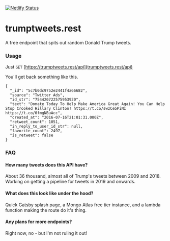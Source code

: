 [![Netlify Status](https://api.netlify.com/api/v1/badges/ac7bb7b0-7db1-4817-a5cb-96106bf9e18c/deploy-status)](https://app.netlify.com/sites/zealous-borg-bff18a/deploys)

# trumptweets.rest
A free endpoint that spits out random Donald Trump tweets.

### Usage

Just `GET` [https://trumptweets.rest/api](trumptweets.rest/api)

You'll get back something like this.
```
{
  "_id": "5c7b0dc9752e2441f4a66682",
  "source": "Twitter Ads",
  "id_str": "754420722575953920",
  "text": "Donate Today To Help Make America Great Again! You Can Help Stop Crooked Hillary Clinton! https://t.co/swzCe5PiNI https://t.co/0fmgNBuAcc",
  "created_at": "2016-07-16T21:01:31.000Z",
  "retweet_count": 1051,
  "in_reply_to_user_id_str": null,
  "favorite_count": 2497,
  "is_retweet": false
}
```

### FAQ

#### How many tweets does this API have?

About 36 thousand, almost all of Trump's tweets between 2009 and 2018. Working on getting a pipeline for tweets in 2019 and onwards.


#### What does this look like under the hood?

Quick Gatsby splash page, a Mongo Atlas free tier instance, and a lambda function making the route do it's thing.


#### Any plans for more endpoints?

Right now, no - but I'm not ruling it out!
